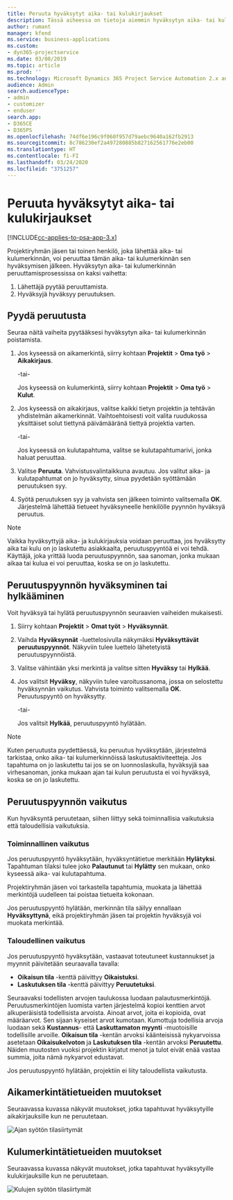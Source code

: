 ```yaml
---
title: Peruuta hyväksytyt aika- tai kulukirjaukset
description: Tässä aiheessa on tietoja aiemmin hyväksytyn aika- tai kulutapahtuman peruuttamisesta.
author: rumant
manager: kfend
ms.service: business-applications
ms.custom:
- dyn365-projectservice
ms.date: 03/08/2019
ms.topic: article
ms.prod: ''
ms.technology: Microsoft Dynamics 365 Project Service Automation 2.x and 3.x
audience: Admin
search.audienceType:
- admin
- customizer
- enduser
search.app:
- D365CE
- D365PS
ms.openlocfilehash: 74df6e196c9f060f957d79aebc9640a162fb2913
ms.sourcegitcommit: 8c786230ef2a497280885b827162561776e2eb00
ms.translationtype: HT
ms.contentlocale: fi-FI
ms.lasthandoff: 03/24/2020
ms.locfileid: "3751257"
---
```

# <a name="recall-approved-time-or-expense-entries"></a>Peruuta hyväksytyt aika- tai kulukirjaukset

[!INCLUDE[cc-applies-to-psa-app-3.x](../includes/cc-applies-to-psa-app-3x.md)]

Projektiryhmän jäsen tai toinen henkilö, joka lähettää aika- tai kulumerkinnän, voi peruuttaa tämän aika- tai kulumerkinnän sen hyväksymisen jälkeen. Hyväksytyn aika- tai kulumerkinnän peruuttamisprosessissa on kaksi vaihetta:

1. Lähettäjä pyytää peruuttamista.
2. Hyväksyjä hyväksyy peruutuksen.

## <a name="request-a-recall"></a>Pyydä peruutusta

Seuraa näitä vaiheita pyytääksesi hyväksytyn aika- tai kulumerkinnän poistamista.

1. Jos kyseessä on aikamerkintä, siirry kohtaan **Projektit** \> **Oma työ** \> **Aikakirjaus**.

    -tai-

    Jos kyseessä on kulumerkintä, siirry kohtaan **Projektit** \> **Oma työ** \> **Kulut**.

2. Jos kyseessä on aikakirjaus, valitse kaikki tietyn projektin ja tehtävän yhdistelmän aikamerkinnät. Vaihtoehtoisesti voit valita ruudukossa yksittäiset solut tiettynä päivämääränä tiettyä projektia varten.

    -tai-

    Jos kyseessä on kulutapahtuma, valitse se kulutapahtumarivi, jonka haluat peruuttaa.

3. Valitse **Peruuta**. Vahvistusvalintaikkuna avautuu. Jos valitut aika- ja kulutapahtumat on jo hyväksytty, sinua pyydetään syöttämään peruutuksen syy.
4. Syötä peruutuksen syy ja vahvista sen jälkeen toiminto valitsemalla **OK**. Järjestelmä lähettää tietueet hyväksyneelle henkilölle pyynnön hyväksyä peruutus.

> [!NOTE]
> Vaikka hyväksyttyjä aika- ja kulukirjauksia voidaan peruuttaa, jos hyväksytty aika tai kulu on jo laskutettu asiakkaalta, peruutuspyyntöä ei voi tehdä. Käyttäjä, joka yrittää luoda peruutuspyynnön, saa sanoman, jonka mukaan aikaa tai kulua ei voi peruuttaa, koska se on jo laskutettu.

## <a name="approve-or-reject-a-recall-request"></a>Peruutuspyynnön hyväksyminen tai hylkääminen

Voit hyväksyä tai hylätä peruutuspyynnön seuraavien vaiheiden mukaisesti.

1. Siirry kohtaan **Projektit** \> **Omat työt** \> **Hyväksynnät**.
2. Vaihda **Hyväksynnät** -luettelosivulla näkymäksi **Hyväksyttävät peruutuspyynnöt**. Näkyviin tulee luettelo lähetetyistä peruutuspyynnöistä.
3. Valitse vähintään yksi merkintä ja valitse sitten **Hyväksy** tai **Hylkää**.
4. Jos valitsit **Hyväksy**, näkyviin tulee varoitussanoma, jossa on selostettu hyväksynnän vaikutus. Vahvista toiminto valitsemalla **OK**. Peruutuspyyntö on hyväksytty.

    -tai-

    Jos valitsit **Hylkää**, peruutuspyyntö hylätään.

> [!NOTE]
> Kuten peruutusta pyydettäessä, ku peruutus hyväksytään, järjestelmä tarkistaa, onko aika- tai kulumerkinnöissä laskutusaktiviteetteja. Jos tapahtuma on jo laskutettu tai jos se on luonnoslaskulla, hyväksyjä saa virhesanoman, jonka mukaan ajan tai kulun peruutusta ei voi hyväksyä, koska se on jo laskutettu.

## <a name="impact-of-a-recall-request"></a>Peruutuspyynnön vaikutus

Kun hyväksyntä peruutetaan, siihen liittyy sekä toiminnallisia vaikutuksia että taloudellisia vaikutuksia.

### <a name="operational-impact"></a>Toiminnallinen vaikutus

Jos peruutuspyyntö hyväksytään, hyväksyntätietue merkitään **Hylätyksi**. Tapahtuman tilaksi tulee joko **Palautunut** tai **Hylätty** sen mukaan, onko kyseessä aika- vai kulutapahtuma.

Projektiryhmän jäsen voi tarkastella tapahtumia, muokata ja lähettää merkintöjä uudelleen tai poistaa tietueita kokonaan.

Jos peruutuspyyntö hylätään, merkinnän tila säilyy ennallaan **Hyväksyttynä**, eikä projektiryhmän jäsen tai projektin hyväksyjä voi muokata merkintää.

### <a name="financial-impact"></a>Taloudellinen vaikutus

Jos peruutuspyyntö hyväksytään, vastaavat toteutuneet kustannukset ja myynnit päivitetään seuraavalla tavalla:

- **Oikaisun tila** -kenttä päivittyy **Oikaistuksi**.
- **Laskutuksen tila** -kenttä päivittyy **Peruutetuksi**.

Seuraavaksi todellisten arvojen taulukossa luodaan palautusmerkintöjä. Peruutusmerkintöjen luomista varten järjestelmä kopioi kenttien arvot alkuperäisistä todellisista arvoista. Ainoat arvot, joita ei kopioida, ovat määräarvot. Sen sijaan kyseiset arvot kumotaan. Kumottuja todellisia arvoja luodaan sekä **Kustannus**- että **Laskuttamaton myynti** -muotoisille todellisille arvoille. **Oikaisun tila** -kentän arvoksi käänteisissä nykyarvoissa asetetaan **Oikaisukelvoton** ja **Laskutuksen tila** -kentän arvoksi **Peruutettu**. Näiden muutosten vuoksi projektin kirjatut menot ja tulot eivät enää vastaa summia, joita nämä nykyarvot edustavat.

Jos peruutuspyyntö hylätään, projektiin ei liity taloudellista vaikutusta.

## <a name="changes-to-time-entry-records"></a>Aikamerkintätietueiden muutokset

Seuraavassa kuvassa näkyvät muutokset, jotka tapahtuvat hyväksytyille aikakirjauksille kun ne peruutetaan.

![Ajan syötön tilasiirtymät](media/TimeEntryStateTransitions.png)

## <a name="changes-to-expense-entry-records"></a>Kulumerkintätietueiden muutokset

Seuraavassa kuvassa näkyvät muutokset, jotka tapahtuvat hyväksytyille kulukirjauksille kun ne peruutetaan.

![Kulujen syötön tilasiirtymät](media/ExpenseEntryStateTransitions.png)
